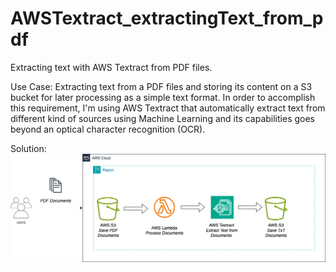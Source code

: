 # AWSTextract_extractingText_from_pdf

Extracting text with AWS Textract from PDF files.

Use Case: Extracting text from a PDF files and storing its content on a S3 bucket for later processing as a simple text format. In order to accomplish this requirement, I'm using AWS Textract that automatically extract text from different kind of sources using Machine Learning and its capabilities goes beyond an optical character recognition (OCR).

Solution:
![AWSTextract](Textract.drawio.png)
